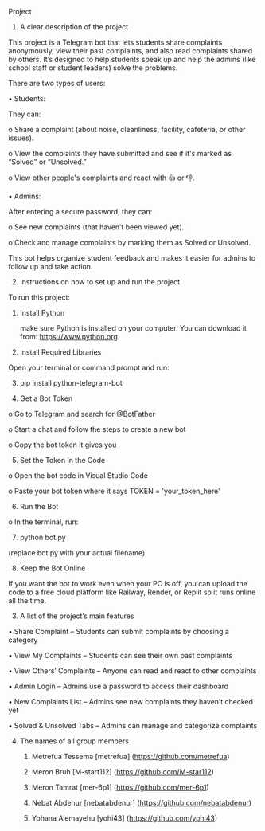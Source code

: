 Project 
1. A clear description of the project

This project is a Telegram bot that lets students share complaints anonymously, view their past complaints, and also read complaints shared by others. It’s designed to help students speak up and help the admins (like school staff or student leaders) solve the problems.

There are two types of users:

•	Students:

They can:

o	Share a complaint (about noise, cleanliness, facility, cafeteria, or other issues).

o	View the complaints they have submitted and see if it's marked as “Solved” or “Unsolved.”

o	View other people's complaints and react with 👍 or 👎.

•	Admins:

After entering a secure password, they can:

o	See new complaints (that haven’t been viewed yet).

o	Check and manage complaints by marking them as Solved or Unsolved.

This bot helps organize student feedback and makes it easier for admins to follow up and take action.


2. Instructions on how to set up and run the project
   
To run this project:

1.	Install Python

  	make sure Python is installed on your computer. You can download it from: https://www.python.org
  	
2.	Install Required Libraries
   
Open your terminal or command prompt and run:

3.	pip install python-telegram-bot
   
4.	Get a Bot Token
   
o	Go to Telegram and search for @BotFather

o	Start a chat and follow the steps to create a new bot

o	Copy the bot token it gives you

5.	Set the Token in the Code

o	Open the bot code in Visual Studio Code

o	Paste your bot token where it says TOKEN = 'your_token_here'

6.	Run the Bot
	
o	In the terminal, run:

7.	python bot.py
   
(replace bot.py with your actual filename)

8.	Keep the Bot Online
   
If you want the bot to work even when your PC is off, you can upload the code to a free cloud platform like Railway, Render, or Replit so it runs online all the time.


3. A list of the project’s main features
   
•	Share Complaint – Students can submit complaints by choosing a category

•	View My Complaints – Students can see their own past complaints

•	View Others’ Complaints – Anyone can read and react to other complaints

•	Admin Login – Admins use a password to access their dashboard

•	New Complaints List – Admins see new complaints they haven’t checked yet

•	Solved & Unsolved Tabs – Admins can manage and categorize complaints

4. The names of all group members

   1. Metrefua Tessema [metrefua] (https://github.com/metrefua)

   2. Meron Bruh [M-start112] (https://github.com/M-star112)

   3. Meron Tamrat [mer-6p1]  (https://github.com/mer-6p1)

   4. Nebat Abdenur  [nebatabdenur] (https://github.com/nebatabdenur)

   5. Yohana Alemayehu  [yohi43] (https://github.com/yohi43)

   

   


